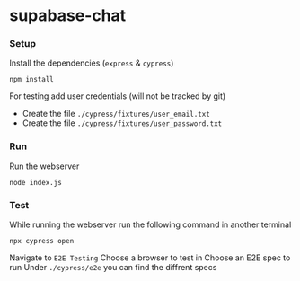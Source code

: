 # supabase-chat

### Setup
Install the dependencies (`express` & `cypress`)
```
npm install
```
For testing add user credentials (will not be tracked by git)
- Create the file `./cypress/fixtures/user_email.txt`
- Create the file `./cypress/fixtures/user_password.txt`

### Run
Run the webserver
```
node index.js
```

### Test
While running the webserver run the following command in another terminal
```
npx cypress open
```
Navigate to `E2E Testing`
Choose a browser to test in
Choose an E2E spec to run
Under `./cypress/e2e` you can find the diffrent specs
